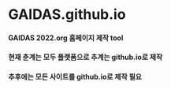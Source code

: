 # GAIDAS.github.io
#### GAIDAS 2022.org 홈페이지 제작 tool
#### 현재 춘계는 모두 플랫폼으로 추계는 github.io로 제작
#### 추후에는 모든 사이트를 github.io로 제작 필요
